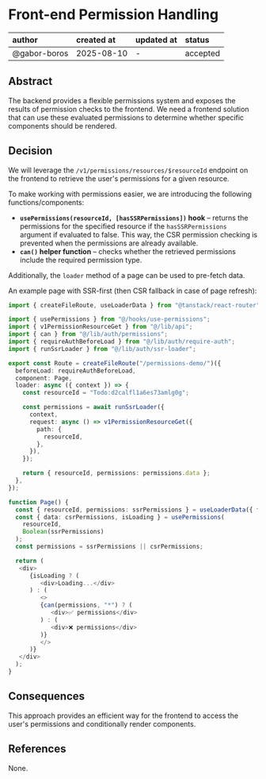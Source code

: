# Front-end Permission Handling

| author       | created at | updated at | status   |
|:-------------|:-----------|------------|:---------|
| @gabor-boros | 2025-08-10 | -          | accepted |

## Abstract

The backend provides a flexible permissions system and exposes the results of
permission checks to the frontend. We need a frontend solution that can use
these evaluated permissions to determine whether specific components should be
rendered.

## Decision

We will leverage the `/v1/permissions/resources/$resourceId` endpoint on the
frontend to retrieve the user's permissions for a given resource.

To make working with permissions easier, we are introducing the following
functions/components:

* **`usePermissions(resourceId, [hasSSRPermissions])` hook** – returns the
   permissions for the specified resource if the `hasSSRPermissions` argument
   if evaluated to false. This way, the CSR permission checking is prevented
   when the permissions are already available.
* **`can()` helper function** – checks whether the retrieved permissions
   include the required permission type.

Additionally, the `loader` method of a page can be used to pre-fetch data.

An example page with SSR-first (then CSR fallback in case of page refresh):

```ts
import { createFileRoute, useLoaderData } from "@tanstack/react-router";

import { usePermissions } from "@/hooks/use-permissions";
import { v1PermissionResourceGet } from "@/lib/api";
import { can } from "@/lib/auth/permissions";
import { requireAuthBeforeLoad } from "@/lib/auth/require-auth";
import { runSsrLoader } from "@/lib/auth/ssr-loader";

export const Route = createFileRoute("/permissions-demo/")({
  beforeLoad: requireAuthBeforeLoad,
  component: Page,
  loader: async ({ context }) => {
    const resourceId = "Todo:d2calfl1a6es73amlg0g";

    const permissions = await runSsrLoader({
      context,
      request: async () => v1PermissionResourceGet({
        path: {
          resourceId,
        },
      }),
    });

    return { resourceId, permissions: permissions.data };
  },
});

function Page() {
  const { resourceId, permissions: ssrPermissions } = useLoaderData({ from: Route.id });
  const { data: csrPermissions, isLoading } = usePermissions(
    resourceId,
    Boolean(ssrPermissions)
  );
  const permissions = ssrPermissions || csrPermissions;

  return (
   <div>
      {isLoading ? (
         <div>Loading...</div>
      ) : (
         <>
         {can(permissions, "*") ? (
            <div>✅ permissions</div>
         ) : (
            <div>❌ permissions</div>
         )}
         </>
      )}
   </div>
  );
}
```

## Consequences

This approach provides an efficient way for the frontend to access the user's
permissions and conditionally render components.

## References

None.
